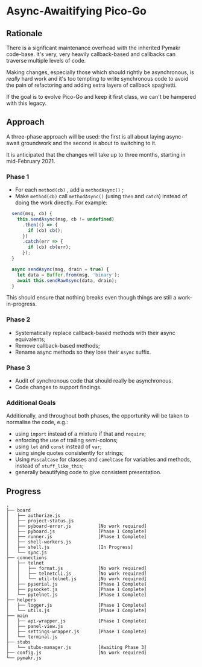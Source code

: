 # Async-Awaitifying Pico-Go

## Rationale

There is a signficant maintenance overhead with the inherited Pymakr code-base. It's very, very heavily callback-based and callbacks can traverse multiple levels of code. 

Making changes, especially those which should rightly be asynchronous, is *really* hard work and it's too tempting to write synchronous code to avoid the pain of refactoring and adding extra layers of callback spaghetti.

If the goal is to evolve Pico-Go and keep it first class, we can't be hampered with this legacy.

## Approach

A three-phase approach will be used: the first is all about laying async-await groundwork and the second is about to switching to it.

It is anticipated that the changes will take up to three months, starting in mid-February 2021.

### Phase 1

* For each `method(cb)` , add a `methodAsync()` ;
* Make `method(cb)` call `methodAsync()` (using `then` and `catch`) instead of doing the work directly. For example:

```js
  send(msg, cb) {
    this.sendAsync(msg, cb != undefined)
      .then(() => {
        if (cb) cb();
      })
      .catch(err => {
        if (cb) cb(err);
      });
  }

  async sendAsync(msg, drain = true) {
    let data = Buffer.from(msg, 'binary');
    await this.sendRawAsync(data, drain);
  }
```

This should ensure that nothing breaks even though things are still a work-in-progress.

### Phase 2

* Systematically replace callback-based methods with their async equivalents;
* Remove callback-based methods;
* Rename async methods so they lose their `Async`  suffix.

### Phase 3

* Audit of synchronous code that should really be asynchronous.
* Code changes to support findings.

### Additional Goals

Additionally, and throughout both phases, the opportunity will be taken to normalise the code, e.g.:

* using `import` instead of a mixture if that and `require`;
* enforcing the use of trailing semi-colons;
* using `let` and `const` instead of `var`;
* using single quotes consistently for strings;
* Using `PascalCase` for classes and `camelCase` for variables and methods, instead of `stuff_like_this`;
* generally beautifying code to give consistent presentation.

## Progress


```
.
├── board
│   ├── authorize.js
│   ├── project-status.js
│   ├── pyboard-error.js          [No work required]
│   ├── pyboard.js                [Phase 1 Complete]
│   ├── runner.js                 [Phase 1 Complete]
│   ├── shell-workers.js
│   ├── shell.js                  [In Progress]
│   └── sync.js
├── connections
│   ├── telnet
│   │   ├── format.js             [No work required]
│   │   ├── telnetcli.js          [No work required]
│   │   └── util-telnet.js        [No work required]
│   ├── pyserial.js               [Phase 1 Complete]
│   ├── pysocket.js               [Phase 1 Complete]
│   └── pytelnet.js               [Phase 1 Complete]
├── helpers
│   ├── logger.js                 [Phase 1 Complete]
│   └── utils.js                  [Phase 1 Complete]
├── main
│   ├── api-wrapper.js            [Phase 1 Complete]
│   ├── panel-view.js
│   ├── settings-wrapper.js       [Phase 1 Complete]
│   └── terminal.js
├── stubs
│   └── stubs-manager.js          [Awaiting Phase 3]
├── config.js                     [No work required]
└── pymakr.js

```